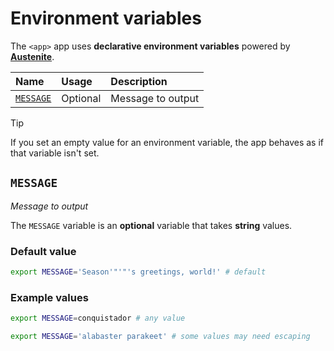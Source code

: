 # Environment variables

The `<app>` app uses **declarative environment variables** powered by
**[Austenite]**.

[austenite]: https://github.com/ezzatron/austenite

| Name                  | Usage    | Description       |
| :-------------------- | :------- | :---------------- |
| [`MESSAGE`](#message) | Optional | Message to output |

<!-- prettier-ignore-start -->

> [!TIP]
> If you set an empty value for an environment variable, the app behaves as if that variable isn't set.

<!-- prettier-ignore-end -->

## `MESSAGE`

_Message to output_

The `MESSAGE` variable is an **optional** variable that takes **string** values.

### Default value

```sh
export MESSAGE='Season'"'"'s greetings, world!' # default
```

### Example values

```sh
export MESSAGE=conquistador # any value
```

```sh
export MESSAGE='alabaster parakeet' # some values may need escaping
```

